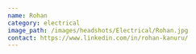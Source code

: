 ```yaml
---
name: Rohan
category: electrical
image_path: /images/headshots/Electrical/Rohan.jpg
contact: https://www.linkedin.com/in/rohan-kanuru/
---
```

